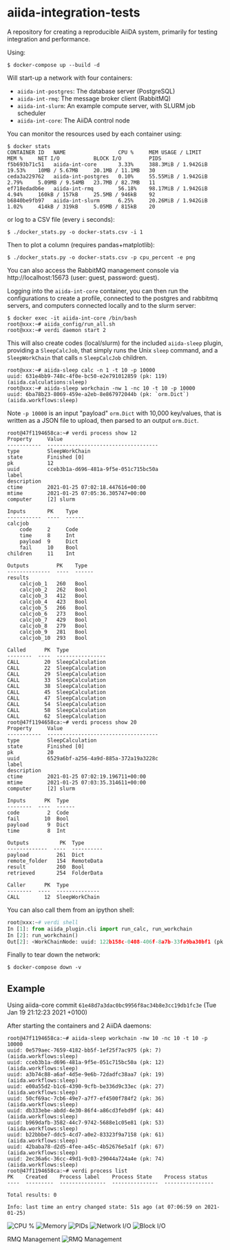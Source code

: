 # aiida-integration-tests

A repository for creating a reproducible AiiDA system, primarily for testing integration and performance.

Using:

```console
$ docker-compose up --build -d
```

Will start-up a network with four containers:

- `aiida-int-postgres`: The database server (PostgreSQL)
- `aiida-int-rmq`: The message broker client (RabbitMQ)
- `aiida-int-slurm`: An example compute server, with SLURM job scheduler
- `aiida-int-core`: The AiiDA control node

You can monitor the resources used by each container using:

```console
$ docker stats
CONTAINER ID   NAME                 CPU %     MEM USAGE / LIMIT     MEM %     NET I/O           BLOCK I/O         PIDS
f5b693b71c51   aiida-int-core       3.33%     388.3MiB / 1.942GiB   19.53%    10MB / 5.67MB     20.1MB / 11.1MB   30
ceda3a229762   aiida-int-postgres   0.10%     55.55MiB / 1.942GiB   2.79%     5.09MB / 9.54MB   23.7MB / 82.7MB   11
ef718edadb6e   aiida-int-rmq        56.18%    98.17MiB / 1.942GiB   4.94%     160kB / 157kB     25.5MB / 946kB    92
b6840be9fb97   aiida-int-slurm      6.25%     20.26MiB / 1.942GiB   1.02%     414kB / 319kB     5.05MB / 815kB    20
```

or log to a CSV file (every `i` seconds):

```console
$ ./docker_stats.py -o docker-stats.csv -i 1
```

Then to plot a column (requires pandas+matplotlib):

```console
$ ./docker_stats.py -o docker-stats.csv -p cpu_percent -e png
```

You can also access the RabbitMQ management console via http://localhost:15673 (user: guest, password: guest).

Logging into the `aiida-int-core` container, you can then run the configurations to create a profile, connected to the postgres and rabbitmq servers, and computers connected locally and to the slurm server:

```console
$ docker exec -it aiida-int-core /bin/bash
root@xxx:~# aiida_config/run_all.sh
root@xxx:~# verdi daemon start 2
```

This will also create codes (local/slurm) for the included `aiida-sleep` plugin, providing a `SleepCalcJob`,
that simply runs the Unix `sleep` command, and a `SleepWorkChain` that calls `n` `SleepCalcJob` children.

```console
root@xxx:~# aiida-sleep calc -n 1 -t 10 -p 10000
uuid: 631e4bb9-748c-4f0e-bc50-e2e791012859 (pk: 119) (aiida.calculations:sleep)
root@xxx:~# aiida-sleep workchain -nw 1 -nc 10 -t 10 -p 10000
uuid: 6ba78b23-8069-459e-a2eb-8e867972044b (pk: `orm.Dict`) (aiida.workflows:sleep)
```

Note `-p 10000` is an input "payload" `orm.Dict` with 10,000 key/values,
that is written as a JSON file to upload, then parsed to an output `orm.Dict`.

```console
root@47f1194658ca:~# verdi process show 12
Property     Value
-----------  ------------------------------------
type         SleepWorkChain
state        Finished [0]
pk           12
uuid         cceb3b1a-d696-481a-9f5e-051c715bc50a
label
description
ctime        2021-01-25 07:02:18.447616+00:00
mtime        2021-01-25 07:05:36.305747+00:00
computer     [2] slurm

Inputs       PK    Type
-----------  ----  ------
calcjob
    code     2     Code
    time     8     Int
    payload  9     Dict
    fail     10    Bool
children     11    Int

Outputs         PK    Type
--------------  ----  ------
results
    calcjob_1   260   Bool
    calcjob_2   262   Bool
    calcjob_3   412   Bool
    calcjob_4   423   Bool
    calcjob_5   266   Bool
    calcjob_6   273   Bool
    calcjob_7   429   Bool
    calcjob_8   279   Bool
    calcjob_9   281   Bool
    calcjob_10  293   Bool

Called      PK  Type
--------  ----  ----------------
CALL        20  SleepCalculation
CALL        22  SleepCalculation
CALL        29  SleepCalculation
CALL        33  SleepCalculation
CALL        38  SleepCalculation
CALL        45  SleepCalculation
CALL        47  SleepCalculation
CALL        54  SleepCalculation
CALL        58  SleepCalculation
CALL        62  SleepCalculation
root@47f1194658ca:~# verdi process show 20
Property     Value
-----------  ------------------------------------
type         SleepCalculation
state        Finished [0]
pk           20
uuid         6529a6bf-a256-4a9d-885a-372a19a3228c
label
description
ctime        2021-01-25 07:02:19.196711+00:00
mtime        2021-01-25 07:03:35.314611+00:00
computer     [2] slurm

Inputs      PK  Type
--------  ----  ------
code         2  Code
fail        10  Bool
payload      9  Dict
time         8  Int

Outputs          PK  Type
-------------  ----  ----------
payload         261  Dict
remote_folder   154  RemoteData
result          260  Bool
retrieved       254  FolderData

Caller      PK  Type
--------  ----  --------------
CALL        12  SleepWorkChain
```

You can also call them from an ipython shell:

```python
root@xxx:~# verdi shell
In [1]: from aiida_plugin.cli import run_calc, run_workchain
In [2]: run_workchain()
Out[2]: <WorkChainNode: uuid: 122b158c-0408-406f-8a7b-33fa9ba30bf1 (pk: 134) (aiida.workflows:sleep)>
```

Finally to tear down the network:

```console
$ docker-compose down -v
```

## Example

Using aiida-core commit `61e48d7a3dac0bc9956f8ac34b8e3cc19db1fc3e` (Tue Jan 19 21:12:23 2021 +0100)

After starting the containers and 2 AiiDA daemons:

```console
root@47f1194658ca:~# aiida-sleep workchain -nw 10 -nc 10 -t 10 -p 10000
uuid: 0e579aec-7659-4182-bb5f-1ef25f7ac975 (pk: 7) (aiida.workflows:sleep)
uuid: cceb3b1a-d696-481a-9f5e-051c715bc50a (pk: 12) (aiida.workflows:sleep)
uuid: a3b74c88-a6af-4d5e-9e6b-72dadfc38aa7 (pk: 19) (aiida.workflows:sleep)
uuid: e00a55d2-b1c6-4390-9cfb-be336d9c33ec (pk: 27) (aiida.workflows:sleep)
uuid: 50cf69ac-7cb6-49e7-a7f7-ef4500f784f2 (pk: 36) (aiida.workflows:sleep)
uuid: db333ebe-abdd-4e30-86f4-a86cd3febd9f (pk: 44) (aiida.workflows:sleep)
uuid: b969dafb-3582-44c7-9742-5688e1c05e81 (pk: 53) (aiida.workflows:sleep)
uuid: b22bbbe7-ddc5-4cd7-a0e2-83323f9a7158 (pk: 61) (aiida.workflows:sleep)
uuid: 42baba78-d2d5-4fee-a45c-4b52676e5a1f (pk: 67) (aiida.workflows:sleep)
uuid: 2ec36a6c-36cc-49d1-9c03-29044a724a4e (pk: 74) (aiida.workflows:sleep)
root@47f1194658ca:~# verdi process list   
PK    Created    Process label    Process State    Process status
----  ---------  ---------------  ---------------  ----------------

Total results: 0

Info: last time an entry changed state: 51s ago (at 07:06:59 on 2021-01-25)
```

![CPU %](example/stats-cpu_percent.png)
![Memory](example/stats-mem.png)
![PIDs](example/stats-pids.png)
![Network I/O](example/stats-netio.png)
![Block I/O](example/stats-blockio.png)

RMQ Management
![RMQ Management](example/rmq-management.png)
